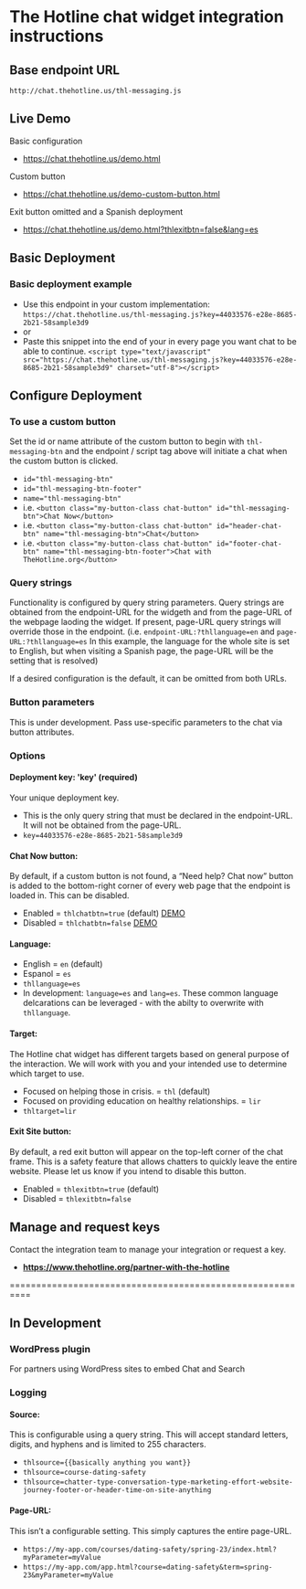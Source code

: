 # The Hotline chat widget integration instructions


## Base endpoint URL
`http://chat.thehotline.us/thl-messaging.js`

## Live Demo
Basic configuration
 * https://chat.thehotline.us/demo.html

Custom button
 * https://chat.thehotline.us/demo-custom-button.html

Exit button omitted and a Spanish deployment
 * https://chat.thehotline.us/demo.html?thlexitbtn=false&lang=es

## Basic Deployment

### Basic deployment example
 * Use this endpoint in your custom implementation: `https://chat.thehotline.us/thl-messaging.js?key=44033576-e28e-8685-2b21-58sample3d9`
 * or
 * Paste this snippet into the end of your <body></body> in every page you want chat to be able to continue. `<script type="text/javascript" src="https://chat.thehotline.us/thl-messaging.js?key=44033576-e28e-8685-2b21-58sample3d9" charset="utf-8"></script>`


## Configure Deployment

### To use a custom button
Set the id or name attribute of the custom button to begin with `thl-messaging-btn` and the endpoint / script tag above will initiate a chat when the custom button is clicked.

 * `id="thl-messaging-btn"`
 * `id="thl-messaging-btn-footer"`
 * `name="thl-messaging-btn"`
 * i.e. `<button class="my-button-class chat-button" id="thl-messaging-btn">Chat Now</button>`
 * i.e. `<button class="my-button-class chat-button" id="header-chat-btn" name="thl-messaging-btn">Chat</button>`
 * i.e. `<button class="my-button-class chat-button" id="footer-chat-btn" name="thl-messaging-btn-footer">Chat with TheHotline.org</button>`

### Query strings
Functionality is configured by query string parameters. Query strings are obtained from the endpoint-URL for the widgeth and from the page-URL of the webpage laoding the widget. If present, page-URL query strings will override those in the endpoint. (i.e. `endpoint-URL:?thllanguage=en` and `page-URL:?thllanguage=es` In this example, the language for the whole site is set to English, but when visiting a Spanish page, the page-URL will be the setting that is resolved)

If a desired configuration is the default, it can be omitted from both URLs.

### Button parameters
This is under development. Pass use-specific parameters to the chat via button attributes.


### Options

#### Deployment key: 'key' (required)
Your unique deployment key.
 * This is the only query string that must be declared in the endpoint-URL. It will not be obtained from the page-URL.
 * `key=44033576-e28e-8685-2b21-58sample3d9`

#### Chat Now button:
By default, if a custom button is not found, a “Need help? Chat now” button is added to the bottom-right corner of every web page that the endpoint is loaded in. This can be disabled.
 * Enabled = `thlchatbtn=true` (default) [DEMO](https://chat.thehotline.us/demo.html) 
 * Disabled = `thlchatbtn=false` [DEMO](https://chat.thehotline.us/demo-custom-button.html)

#### Language: 
 * English = `en` (default)
 * Espanol = `es`
 * `thllanguage=es`
 * In development: `language=es` and `lang=es`. These common language delcarations can be leveraged - with the abilty to overwrite with `thllanguage`.

#### Target:
The Hotline chat widget has different targets based on general purpose of the interaction. We will work with you and your intended use to determine which target to use.
 * Focused on helping those in crisis. = `thl` (default)
 * Focused on providing education on healthy relationships. = `lir`
 * `thltarget=lir`
  
#### Exit Site button:
By default, a red exit button will appear on the top-left corner of the chat frame. This is a safety feature that allows chatters to quickly leave the entire website. Please let us know if you intend to disable this button.
 * Enabled = `thlexitbtn=true` (default)
 * Disabled = `thlexitbtn=false`


## Manage and request keys
Contact the integration team to manage your integration or request a key.
 * **https://www.thehotline.org/partner-with-the-hotline**


==========================================================

## In Development

### WordPress plugin
For partners using WordPress sites to embed Chat and Search

### Logging

#### Source: 
This is configurable using a query string. This will accept standard letters, digits, and hyphens and is limited to 255 characters.
 * `thlsource={{basically anything you want}}`
 * `thlsource=course-dating-safety`
 * `thlsource=chatter-type-conversation-type-marketing-effort-website-journey-footer-or-header-time-on-site-anything`

#### Page-URL:
This isn’t a configurable setting. This simply captures the entire page-URL.
 * `https://my-app.com/courses/dating-safety/spring-23/index.html?myParameter=myValue`
 * `https://my-app.com/app.html?course=dating-safety&term=spring-23&myParameter=myValue`



